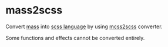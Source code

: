 # mass2scss
Convert [mass](https://github.com/leeluolee/mass) into [scss language](http://sass-lang.com) by using [mcss2scss](https://github.com/rainfore/mcss2scss) converter.

Some functions and effects cannot be converted entirely.